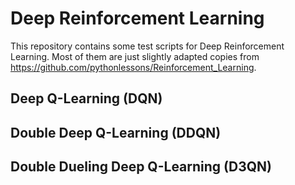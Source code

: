 # Deep Reinforcement Learning 

This repository contains some test scripts for Deep Reinforcement Learning. 
Most of them are just slightly adapted copies from https://github.com/pythonlessons/Reinforcement_Learning. 

## Deep Q-Learning (DQN)

## Double Deep Q-Learning (DDQN)

## Double Dueling Deep Q-Learning (D3QN)
